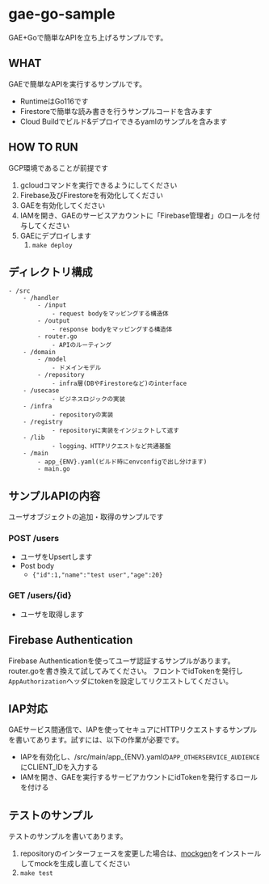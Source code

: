 # gae-go-sample
GAE+Goで簡単なAPIを立ち上げるサンプルです。

## WHAT
GAEで簡単なAPIを実行するサンプルです。

- RuntimeはGo116です
- Firestoreで簡単な読み書きを行うサンプルコードを含みます
- Cloud Buildでビルド&デプロイできるyamlのサンプルを含みます

## HOW TO RUN
GCP環境であることが前提です

1. gcloudコマンドを実行できるようにしてください
2. Firebase及びFirestoreを有効化してください
3. GAEを有効化してください
4. IAMを開き、GAEのサービスアカウントに「Firebase管理者」のロールを付与してください
5. GAEにデプロイします
   1. `make deploy`

## ディレクトリ構成
```
- /src
    - /handler
        - /input
            - request bodyをマッピングする構造体
        - /output
            - response bodyをマッピングする構造体
        - router.go
            - APIのルーティング
    - /domain
        - /model
            - ドメインモデル
        - /repository
            - infra層(DBやFirestoreなど)のinterface
    - /usecase
            - ビジネスロジックの実装
    - /infra
            - repositoryの実装
    - /registry
            - repositoryに実装をインジェクトして返す
    - /lib
            - logging、HTTPリクエストなど共通基盤
    - /main
        - app_{ENV}.yaml(ビルド時にenvconfigで出し分けます)
        - main.go 
```

## サンプルAPIの内容
ユーザオブジェクトの追加・取得のサンプルです

### POST /users
- ユーザをUpsertします
- Post body
  - `{"id":1,"name":"test user","age":20}`

### GET /users/{id}
- ユーザを取得します

## Firebase Authentication
Firebase Authenticationを使ってユーザ認証するサンプルがあります。router.goを書き換えて試してみてください。
フロントでidTokenを発行し`AppAuthorization`ヘッダにtokenを設定してリクエストしてください。

## IAP対応
GAEサービス間通信で、IAPを使ってセキュアにHTTPリクエストするサンプルを書いてあります。試すには、以下の作業が必要です。
- IAPを有効化し、/src/main/app_{ENV}.yamlの`APP_OTHERSERVICE_AUDIENCE`にCLIENT_IDを入力する
- IAMを開き、GAEを実行するサービアカウントにidTokenを発行するロールを付ける

## テストのサンプル
テストのサンプルを書いてあります。
1. repositoryのインターフェースを変更した場合は、[mockgen](https://github.com/golang/mock)をインストールしてmockを生成し直してください
2. `make test`